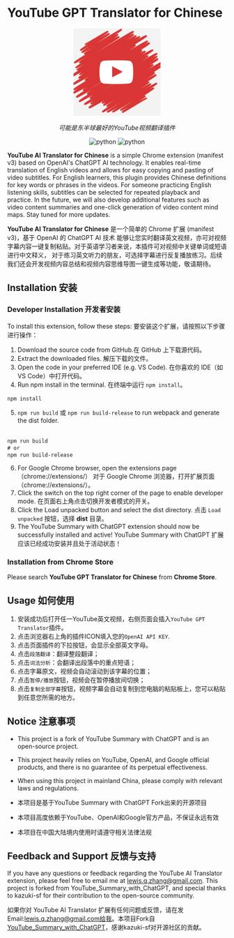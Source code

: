# YouTube GPT Translator for Chinese

<div align="center">
  <img src="./src/images/icon.png" width="200"/>
</div>
<p align="center">
  <em>可能是东半球最好的YouTube视频翻译插件</em>
</p>
<p align="center">
    <img src="https://img.shields.io/badge/manifest-v3-blue" alt="python">
    <img src="https://img.shields.io/badge/chrome-116-red" alt="python">
</p>

**YouTube AI Translator for Chinese** is a simple Chrome extension (manifest v3) based on OpenAI's ChatGPT AI technology. It enables real-time translation of English videos and allows for easy copying and pasting of video subtitles. For English learners, this plugin provides Chinese definitions for key words or phrases in the videos. For someone practicing English listening skills, subtitles can be selected for repeated playback and practice. In the future, we will also develop additional features such as video content summaries and one-click generation of video content mind maps. Stay tuned for more updates.

**YouTube AI Translator for Chinese** 是一个简单的 Chrome 扩展 (manifest v3)，基于 OpenAI 的 ChatGPT AI 技术
能够让您实时翻译英文视频，亦可对视频字幕内容一键复制粘贴。对于英语学习者来说，本插件可对视频中关键单词或短语进行中文释义，
对于练习英文听力的朋友，可选择字幕进行反复播放练习。后续我们还会开发视频内容总结和视频内容思维导图一键生成等功能，敬请期待。

## Installation 安装

### Developer Installation 开发者安装

To install this extension, follow these steps:
要安装这个扩展，请按照以下步骤进行操作：

1. Download the source code from GitHub.在 GitHub 上下载源代码。
2. Extract the downloaded files. 解压下载的文件。
3. Open the code in your preferred IDE (e.g. VS Code). 在你喜欢的 IDE（如 VS Code）中打开代码。
4. Run npm install in the terminal. 在终端中运行 `npm install`。

```
npm install
```

5. `npm run build` 或 `npm run build-release` to run webpack and generate the dist folder.

```

npm run build
# or
npm run build-release
```

6. For Google Chrome browser, open the extensions page（chrome://extensions/）  对于 Google Chrome 浏览器，打开扩展页面（chrome://extensions/）。
7. Click the switch on the top right corner of the page to enable developer mode. 在页面右上角点击切换开发者模式的开关。
8. Click the Load unpacked button and select the dist directory. 点击 `Load unpacked` 按钮，选择 **dist** 目录。
9. The YouTube Summary with ChatGPT extension should now be successfully installed and active! YouTube Summary with ChatGPT 扩展应该已经成功安装并且处于活动状态！

### Installation from Chrome Store

Please search **YouTube GPT Translator for Chinese** from **Chrome Store**.

## Usage 如何使用

1. 安装成功后打开任一YouTube英文视频，右侧页面会插入`YouTube GPT Translator`插件。
2. 点击浏览器右上角的插件ICON填入您的`OpenAI API KEY`.
3. 点击页面插件的下拉按钮，会显示全部英文字母。
4. 点击`段落翻译`：翻译整段翻译；
5. 点击`词法分析`：会翻译出段落中的重点短语；
6. 点击字幕原文，视频会自动滚动到该字幕的位置；
7. 点击`暂停/播放`按钮，视频会在暂停播放间切换；
8. 点击`复制全部字幕`按钮，视频字幕会自动复制到您电脑的粘贴板上，您可以粘贴到任意您所需的地方。

## Notice 注意事项 

- This project is a fork of YouTube Summary with ChatGPT and is an open-source project.
- This project heavily relies on YouTube, OpenAI, and Google official products, and there is no guarantee of its perpetual effectiveness.
- When using this project in mainland China, please comply with relevant laws and regulations.


- 本项目是基于YouTube Summary with ChatGPT Fork出来的开源项目
- 本项目高度依赖于YouTube、OpenAI和Google官方产品，不保证永远有效
- 本项目在中国大陆境内使用时请遵守相关法律法规

## Feedback and Support 反馈与支持

If you have any questions or feedback regarding the YouTube AI Translator extension, please feel free to email me at lewis.q.zhang@gmail.com.
This project is forked from YouTube_Summary_with_ChatGPT, and special thanks to kazuki-sf for their contribution to the open-source community.

如果你对 YouTube AI Translator 扩展有任何问题或反馈，请在发Email:lewis.q.zhang@gmail.com给我。本项目Fork自[YouTube_Summary_with_ChatGPT](https://github.com/kazuki-sf/YouTube_Summary_with_ChatGPT)，感谢kazuki-sf对开源社区的贡献。
